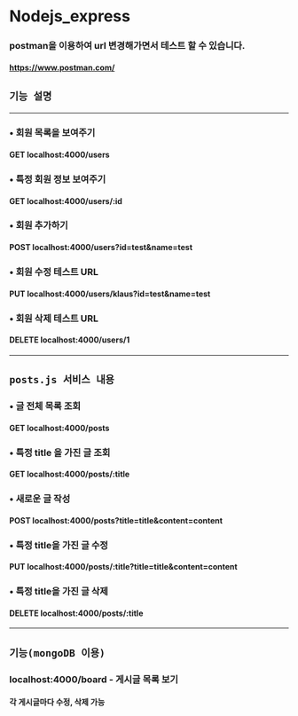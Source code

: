 # Nodejs_express

### postman을 이용하여 url 변경해가면서 테스트 할 수 있습니다.

#### https://www.postman.com/

## `기능 설명`

---

### • 회원 목록을 보여주기

#### GET localhost:4000/users

### • 특정 회원 정보 보여주기

#### GET localhost:4000/users/:id

### • 회원 추가하기

#### POST localhost:4000/users?id=test&name=test

### • 회원 수정 테스트 URL

#### PUT localhost:4000/users/klaus?id=test&name=test

### • 회원 삭제 테스트 URL

#### DELETE localhost:4000/users/1

---

## `posts.js 서비스 내용`

### • 글 전체 목록 조회

#### GET localhost:4000/posts

### • 특정 title 을 가진 글 조회

#### GET localhost:4000/posts/:title

### • 새로운 글 작성

#### POST localhost:4000/posts?title=title&content=content

### • 특정 title을 가진 글 수정

#### PUT localhost:4000/posts/:title?title=title&content=content

### • 특정 title을 가진 글 삭제

#### DELETE localhost:4000/posts/:title

---

## `기능(mongoDB 이용)`

### localhost:4000/board - 게시글 목록 보기

#### 각 게시글마다 수정, 삭제 가능
